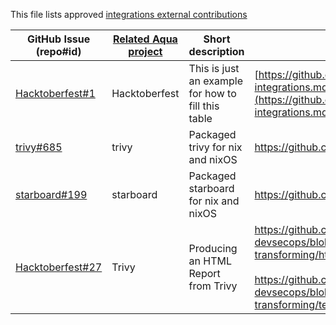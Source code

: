 This file lists approved [integrations external contributions](Readme.md#external-contributions)

GitHub Issue (repo#id) | [Related Aqua project](Readme.md#how-can-i-help) | Short description | Link to contribution
--- | --- | --- | ---
[Hacktoberfest#1](https://github.com/aquasecurity/Hacktoberfest/issues/1) | Hacktoberfest | This is just an example for how to fill this table | [https://github.com/aquasecurity/Hacktoberfest/blob/master/contrib-integrations.md](https://github.com/aquasecurity/Hacktoberfest/blob/master/contrib-integrations.md)
[trivy#685](https://github.com/aquasecurity/trivy/issues/685) | trivy | Packaged trivy for nix and nixOS | <https://github.com/NixOS/nixpkgs/pull/99407>
[starboard#199](https://github.com/aquasecurity/starboard/issues/199) | starboard | Packaged starboard for nix and nixOS | <https://github.com/NixOS/nixpkgs/pull/99412>
[Hacktoberfest#27](https://github.com/aquasecurity/Hacktoberfest/issues/27)|Trivy|Producing an HTML Report from Trivy|https://github.com/AlfredoPardo/python-for-devsecops/blob/main/analyzing-processing-transforming/html_report.py <br><br> https://github.com/AlfredoPardo/python-for-devsecops/blob/main/analyzing-processing-transforming/templates/trivy_report.jade|

